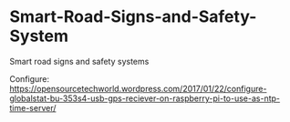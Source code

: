 # Smart-Road-Signs-and-Safety-System
Smart road signs and safety systems 


Configure: https://opensourcetechworld.wordpress.com/2017/01/22/configure-globalstat-bu-353s4-usb-gps-reciever-on-raspberry-pi-to-use-as-ntp-time-server/
